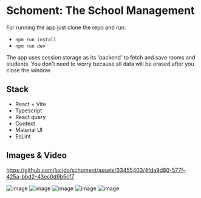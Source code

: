 # Schoment: The School Management
For running the app just clone the repo and run:
- `npm run install`
- `npm run dev`

The app uses session storage as its 'backend' to fetch and save rooms and students. You don't need to worry because all data will be erased after you close the window.

## Stack
- React + Vite
- Typescript
- React query
- Context
- Material UI
- EsLint

## Images & Video

https://github.com/lucjdo/schoment/assets/33455403/4fda9d80-577f-425a-bbd2-43ec0d9b5cf7

![image](https://github.com/lucjdo/schoment/assets/33455403/769a0506-86b1-4172-a901-08f2d63c2292)
![image](https://github.com/lucjdo/schoment/assets/33455403/533b94ca-81cd-4286-accd-b9ce2e03fdd6)
![image](https://github.com/lucjdo/schoment/assets/33455403/2f43073d-a275-4282-b456-c4bd7cae4959)
![image](https://github.com/lucjdo/schoment/assets/33455403/82e5a5ab-d9df-4696-ac74-19941b3721e8)
![image](https://github.com/lucjdo/schoment/assets/33455403/dd4da108-15e0-489c-9a60-f86e0a238589)


